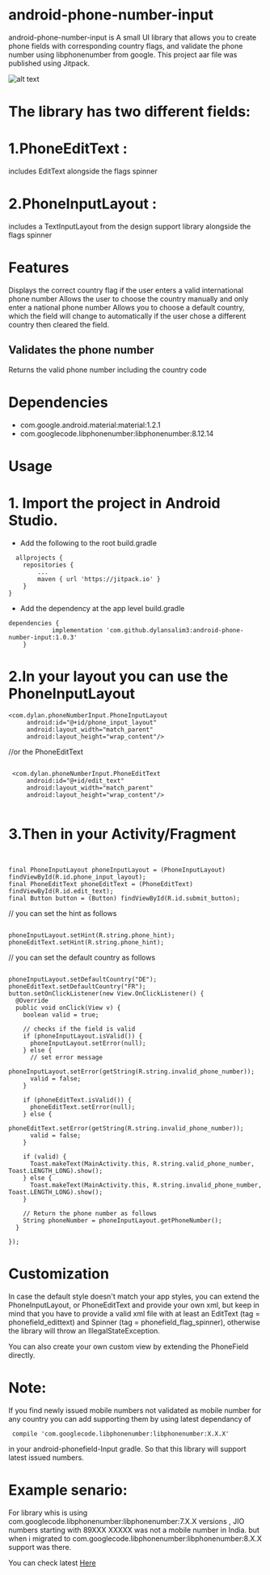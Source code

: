# android-phone-number-input

android-phone-number-input is A small UI library that allows you to create phone fields with corresponding country flags, and validate the phone number using libphonenumber from google. This project aar file was published using Jitpack.


<img src="https://raw.githubusercontent.com/dylansalim3/android-phone-number-input/master/raw/phone-field.gif" alt="alt text" title="Sample App" style="max-width:100%;">

# The library has two different fields:

# 1.PhoneEditText : 
includes EditText alongside the flags spinner

# 2.PhoneInputLayout : 
includes a TextInputLayout from the design support library alongside the flags spinner

# Features

Displays the correct country flag if the user enters a valid international phone number
Allows the user to choose the country manually and only enter a national phone number
Allows you to choose a default country, which the field will change to automatically if the user chose a different country then cleared the field.

## Validates the phone number
Returns the valid phone number including the country code

# Dependencies
- com.google.android.material:material:1.2.1
- com.googlecode.libphonenumber:libphonenumber:8.12.14


# Usage

# 1. Import the project in Android Studio.
- Add the following to the root build.gradle
```
  allprojects {
    repositories {
        ...
        maven { url 'https://jitpack.io' }
    }
}

```
- Add the dependency at the app level build.gradle

```
dependencies {
	        implementation 'com.github.dylansalim3:android-phone-number-input:1.0.3'
	}
```


# 2.In your layout you can use the PhoneInputLayout

```
<com.dylan.phoneNumberInput.PhoneInputLayout
     android:id="@+id/phone_input_layout"
     android:layout_width="match_parent"
     android:layout_height="wrap_content"/>
  ```
   
   
//or the PhoneEditText
```

 <com.dylan.phoneNumberInput.PhoneEditText
     android:id="@+id/edit_text"
     android:layout_width="match_parent"
     android:layout_height="wrap_content"/>
     
```

     
# 3.Then in your Activity/Fragment

```

     
final PhoneInputLayout phoneInputLayout = (PhoneInputLayout) findViewById(R.id.phone_input_layout);
final PhoneEditText phoneEditText = (PhoneEditText) findViewById(R.id.edit_text);
final Button button = (Button) findViewById(R.id.submit_button);
```

// you can set the hint as follows
```

phoneInputLayout.setHint(R.string.phone_hint);
phoneEditText.setHint(R.string.phone_hint);
```

// you can set the default country as follows
```

phoneInputLayout.setDefaultCountry("DE");
phoneEditText.setDefaultCountry("FR");
button.setOnClickListener(new View.OnClickListener() {
  @Override
  public void onClick(View v) {
    boolean valid = true;
    
    // checks if the field is valid 
    if (phoneInputLayout.isValid()) {
      phoneInputLayout.setError(null);
    } else {
      // set error message
      phoneInputLayout.setError(getString(R.string.invalid_phone_number));
      valid = false;
    }

    if (phoneEditText.isValid()) {
      phoneEditText.setError(null);
    } else {
      phoneEditText.setError(getString(R.string.invalid_phone_number));
      valid = false;
    }

    if (valid) {
      Toast.makeText(MainActivity.this, R.string.valid_phone_number, Toast.LENGTH_LONG).show();
    } else {
      Toast.makeText(MainActivity.this, R.string.invalid_phone_number, Toast.LENGTH_LONG).show();
    }
    
    // Return the phone number as follows
    String phoneNumber = phoneInputLayout.getPhoneNumber();
  }
  
});

```

 
# Customization

In case the default style doesn't match your app styles, you can extend the PhoneInputLayout, or PhoneEditText and provide your own xml, but keep in mind that you have to provide a valid xml file with at least an EditText (tag = phonefield_edittext) and Spinner (tag = phonefield_flag_spinner), otherwise the library will throw an IllegalStateException.

You can also create your own custom view by extending the PhoneField directly.

# Note:
If you find newly issued mobile numbers not validated as mobile number for any country you can add supporting them by using latest dependancy of 

<code> compile 'com.googlecode.libphonenumber:libphonenumber:X.X.X'  </code>

in your android-phonefield-Input gradle.
So that this library will support latest issued numbers.

# Example senario:

For library whis is using com.googlecode.libphonenumber:libphonenumber:7.X.X  versions ,
JIO numbers starting with 89XXX XXXXX was not a mobile number in India.
but when i migrated to com.googlecode.libphonenumber:libphonenumber:8.X.X  support was there.

You can check latest <a href="https://github.com/googlei18n/libphonenumber">Here</a>


